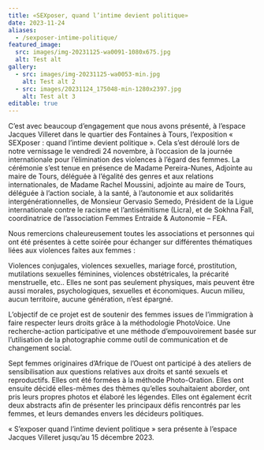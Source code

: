 ```yaml
---
title: «SEXposer, quand l’intime devient politique»
date: 2023-11-24
aliases:
  - /sexposer-intime-politique/
featured_image:
  src: images/img-20231125-wa0091-1080x675.jpg
  alt: Test alt
gallery:
  - src: images/img-20231125-wa0053-min.jpg
    alt: Test alt 2
  - src: images/20231124_175048-min-1280x2397.jpg
    alt: Test alt 3
editable: true
---
```

C’est avec beaucoup d’engagement que nous avons présenté, à l’espace Jacques Villeret dans le quartier des Fontaines à Tours, l’exposition « SEXposer : quand l’intime devient politique ». Cela s’est déroulé lors de notre vernissage le vendredi 24 novembre, à l’occasion de la journée internationale pour l’élimination des violences à l’égard des femmes. La cérémonie s’est tenue en présence de Madame Pereira-Nunes, Adjointe au maire de Tours, déléguée à l’égalité des genres et aux relations internationales, de Madame Rachel Moussini, adjointe au maire de Tours, déléguée à l’action sociale, à la santé, à l’autonomie et aux solidarités intergénérationnelles, de Monsieur Gervasio Semedo, Président de la Ligue internationale contre le racisme et l’antisémitisme (Licra), et de Sokhna Fall, coordinatrice de l’association Femmes Entraide & Autonomie – FEA.

Nous remercions chaleureusement toutes les associations et personnes qui ont été présentes à cette soirée pour échanger sur différentes thématiques liées aux violences faites aux femmes :

Violences conjugales, violences sexuelles, mariage forcé, prostitution, mutilations sexuelles féminines, violences obstétricales, la précarité menstruelle, etc.. Elles ne sont pas seulement physiques, mais peuvent être aussi morales, psychologiques, sexuelles et économiques. Aucun milieu, aucun territoire, aucune génération, n’est épargné.

L’objectif de ce projet est de soutenir des femmes issues de l’immigration à faire respecter leurs droits grâce à la méthodologie PhotoVoice. Une recherche-action participative et une méthode d’empouvoirement basée sur l’utilisation de la photographie comme outil de communication et de changement social.

 Sept femmes originaires d’Afrique de l’Ouest ont participé à des ateliers de sensibilisation aux questions relatives aux droits et santé sexuels et reproductifs. Elles ont été formées à la méthode Photo-Oration. Elles ont ensuite décidé elles-mêmes des thèmes qu’elles souhaitaient aborder, ont pris leurs propres photos et élaboré les légendes. Elles ont également écrit deux abstracts afin de présenter les principaux défis rencontrés par les femmes, et leurs demandes envers les décideurs politiques.

« S’exposer quand l’intime devient politique » sera présente à l’espace Jacques Villeret jusqu’au 15 décembre 2023.
